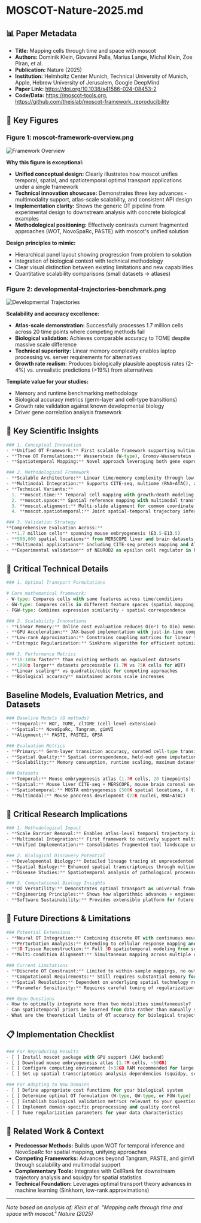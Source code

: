 # MOSCOT-Nature-2025.md

## 📊 Paper Metadata
- **Title:** Mapping cells through time and space with moscot
- **Authors:** Dominik Klein, Giovanni Palla, Marius Lange, Michal Klein, Zoe Piran, et al.
- **Publication:** Nature (2025)
- **Institution:** Helmholtz Center Munich, Technical University of Munich, Apple, Hebrew University of Jerusalem, Google DeepMind
- **Paper Link:** https://doi.org/10.1038/s41586-024-08453-2
- **Code/Data:** https://moscot-tools.org, https://github.com/theislab/moscot-framework_reproducibility

## 🎨 Key Figures

### Figure 1: moscot-framework-overview.png
![Framework Overview](../../../paper-figures/moscot-framework-overview.png)

**Why this figure is exceptional:**
- **Unified conceptual design:** Clearly illustrates how moscot unifies temporal, spatial, and spatiotemporal optimal transport applications under a single framework
- **Technical innovation showcase:** Demonstrates three key advances - multimodality support, atlas-scale scalability, and consistent API design
- **Implementation clarity:** Shows the generic OT pipeline from experimental design to downstream analysis with concrete biological examples
- **Methodological positioning:** Effectively contrasts current fragmented approaches (WOT, NovoSpaRc, PASTE) with moscot's unified solution

**Design principles to mimic:**
- Hierarchical panel layout showing progression from problem to solution
- Integration of biological context with technical methodology
- Clear visual distinction between existing limitations and new capabilities
- Quantitative scalability comparisons (small datasets → atlases)

### Figure 2: developmental-trajectories-benchmark.png
![Developmental Trajectories](../../../paper-figures/developmental-trajectories-benchmark.png)

**Scalability and accuracy excellence:**
- **Atlas-scale demonstration:** Successfully processes 1.7 million cells across 20 time points where competing methods fail
- **Biological validation:** Achieves comparable accuracy to TOME despite massive scale difference
- **Technical superiority:** Linear memory complexity enables laptop processing vs. server requirements for alternatives
- **Growth rate realism:** Produces biologically plausible apoptosis rates (2-4%) vs. unrealistic predictions (>19%) from alternatives

**Template value for your studies:**
- Memory and runtime benchmarking methodology
- Biological accuracy metrics (germ-layer and cell-type transitions)
- Growth rate validation against known developmental biology
- Driver gene correlation analysis framework

## 🔄 Key Scientific Insights

```python
### 1. Conceptual Innovation
- **Unified OT Framework:** First scalable framework supporting multimodal data across temporal, spatial, and spatiotemporal applications
- **Three OT Formulations:** Wasserstein (W-type), Gromov-Wasserstein (GW-type), and Fused Gromov-Wasserstein (FGW-type) for different biological scenarios
- **Spatiotemporal Mapping:** Novel approach leveraging both gene expression and spatial information for trajectory inference

### 2. Methodological Framework
- **Scalable Architecture:** Linear time/memory complexity through low-rank approximations and online cost evaluation
- **Multimodal Integration:** Supports CITE-seq, multiome (RNA+ATAC), and spatial transcriptomics simultaneously
- **Technical Variants:**
  1. **moscot.time:** Temporal cell mapping with growth/death modeling (1.7M cells)
  2. **moscot.space:** Spatial reference mapping with multimodal transfer (367K cells)  
  3. **moscot.alignment:** Multi-slide alignment for common coordinate frameworks
  4. **moscot.spatiotemporal:** Joint spatial-temporal trajectory inference

### 3. Validation Strategy
**Comprehensive Evaluation Across:**
- **1.7 million cells** spanning mouse embryogenesis (E3.5-E13.5)
- **500,000 spatial locations** from MERSCOPE liver and brain datasets
- **Multimodal applications** including CITE-seq protein mapping and ATAC-seq accessibility
- **Experimental validation** of NEUROD2 as epsilon cell regulator in human iPSC-derived islets
```

## 🔬 Critical Technical Details
```python
### 1. Optimal Transport Formulations

# Core mathematical framework:
- W-type: Compares cells with same features across time/conditions
- GW-type: Compares cells in different feature spaces (spatial mapping)
- FGW-type: Combines expression similarity + spatial correspondence

### 2. Scalability Innovations
- **Linear Memory:** Online cost evaluation reduces O(n²) to O(n) memory
- **GPU Acceleration:** JAX-based implementation with just-in-time compilation  
- **Low-rank Approximation:** Constrains coupling matrices for linear time complexity
- **Entropic Regularization:** Sinkhorn algorithm for efficient optimization

### 3. Performance Metrics
- **10-100x faster** than existing methods on equivalent datasets
- **1000x larger** datasets processable (1.7M vs 75K cells for WOT)
- **Linear scaling** vs quadratic/cubic for competing approaches
- **Biological accuracy** maintained across scale increases
```

## Baseline Models, Evaluation Metrics, and Datasets
```python
### Baseline Models (8 methods)
- **Temporal:** WOT, TOME, clTOME (cell-level extension)
- **Spatial:** NovoSpaRc, Tangram, gimVI  
- **Alignment:** PASTE, PASTE2, GPSA

### Evaluation Metrics
- **Primary:** Germ-layer transition accuracy, curated cell-type transitions, driver gene correlations
- **Spatial Quality:** Spatial correspondence, held-out gene imputation accuracy
- **Scalability:** Memory consumption, runtime scaling, maximum dataset size

### Datasets
- **Temporal:** Mouse embryogenesis atlas (1.7M cells, 20 timepoints)
- **Spatial:** Mouse liver CITE-seq + MERSCOPE, mouse brain coronal sections
- **Spatiotemporal:** MOSTA embryogenesis (500K spatial locations, 8 timepoints)
- **Multimodal:** Mouse pancreas development (22K nuclei, RNA+ATAC)
```

## 💭 Critical Research Implications
```python
### 1. Methodological Impact
- **Scale Barrier Removal:** Enables atlas-level temporal trajectory inference previously impossible
- **Multimodal Integration:** First framework to natively support multiple molecular modalities in OT
- **Unified Implementation:** Consolidates fragmented tool landscape under consistent API

### 2. Biological Discovery Potential
- **Developmental Biology:** Detailed lineage tracing at unprecedented scale and resolution
- **Spatial Biology:** Enhanced spatial transcriptomics through multimodal reference mapping
- **Disease Studies:** Spatiotemporal analysis of pathological processes and therapeutic responses

### 3. Computational Biology Insights
- **OT Versatility:** Demonstrates optimal transport as universal framework for single-cell alignment problems
- **Engineering Principles:** Shows how algorithmic advances + engineering optimization enable biological discovery
- **Software Sustainability:** Provides extensible platform for future single-cell alignment challenges
```

## 🚀 Future Directions & Limitations
```python
### Potential Extensions
- **Neural OT Integration:** Combining discrete OT with continuous neural transport for out-of-sample prediction
- **Perturbation Analysis:** Extending to cellular response mapping and drug mechanism studies  
- **3D Tissue Reconstruction:** Full 3D spatiotemporal modeling from serial sections
- **Multi-condition Alignment:** Simultaneous mapping across multiple experimental conditions

### Current Limitations
- **Discrete OT Constraint:** Limited to within-sample mappings, no out-of-sample prediction capability
- **Computational Requirements:** Still requires substantial memory for very large datasets (>5M cells)
- **Spatial Resolution:** Dependent on underlying spatial technology resolution limits
- **Parameter Sensitivity:** Requires careful tuning of regularization parameters for optimal performance

### Open Questions
- How to optimally integrate more than two modalities simultaneously?
- Can spatiotemporal priors be learned from data rather than manually specified?
- What are the theoretical limits of OT accuracy for biological trajectory inference?
```

## 📋 Implementation Checklist
```python
### For Reproducing Results
- [ ] Install moscot package with GPU support (JAX backend)
- [ ] Download mouse embryogenesis atlas (1.7M cells, ~50GB)
- [ ] Configure computing environment (>32GB RAM recommended for large datasets)
- [ ] Set up spatial transcriptomics analysis dependencies (squidpy, scanpy)

### For Adapting to New Domains
- [ ] Define appropriate cost functions for your biological system
- [ ] Determine optimal OT formulation (W-type, GW-type, or FGW-type)
- [ ] Establish biological validation metrics relevant to your questions
- [ ] Implement domain-specific preprocessing and quality control
- [ ] Tune regularization parameters for your data characteristics
```

## 🔗 Related Work & Context
- **Predecessor Methods:** Builds upon WOT for temporal inference and NovoSpaRc for spatial mapping, unifying approaches
- **Competing Frameworks:** Advances beyond Tangram, PASTE, and gimVI through scalability and multimodal support  
- **Complementary Tools:** Integrates with CellRank for downstream trajectory analysis and squidpy for spatial statistics
- **Technical Foundation:** Leverages optimal transport theory advances in machine learning (Sinkhorn, low-rank approximations)

---
*Note based on analysis of: Klein et al. "Mapping cells through time and space with moscot." Nature (2025)*
